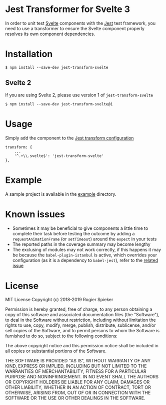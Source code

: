 # Jest Transformer for Svelte 3

In order to unit test [Svelte](https://svelte.dev) components with the [Jest](https://jestjs.io) test framework, you need to use a transformer to ensure the Svelte component properly resolves its own component dependencies.

# Installation

```
$ npm install --save-dev jest-transform-svelte
```

## Svelte 2

If you are using Svelte 2, please use version 1 of `jest-transform-svelte`

```
$ npm install --save-dev jest-transform-svelte@1
```

# Usage

Simply add the component to the [Jest transform configuration](https://jestjs.io/docs/en/configuration#transform-object-string-string)

```
transform: {
	...
	'^.+\\.svelte$': 'jest-transform-svelte'
},
```

# Example

A sample project is available in the [example](example/README.md) directory.

# Known issues

-   Sometimes it may be beneficial to give components a little time to complete their task before testing the outcome by adding a `requestAnimationFrame` (or `setTimeout`) around the `expect` in your tests
-   The reported paths in the coverage summary may become lengthy
-   The exclusing of modules may not work correctly, if this happens it may be because the `babel-plugin-istanbul` is active, which overrides your configuration (as it is a dependency to `babel-jest`), refer to the [related issue](https://jestjs.io/docs/en/troubleshooting#coveragepathignorepatterns-seems-to-not-have-any-effect)

# License

MIT License Copyright (c) 2018-2019 Rogier Spieker

Permission is hereby granted, free of charge, to any person obtaining a copy of this software and associated documentation files (the "Software"), to deal in the Software without restriction, including without limitation the rights to use, copy, modify, merge, publish, distribute, sublicense, and/or sell copies of the Software, and to permit persons to whom the Software is furnished to do so, subject to the following conditions:

The above copyright notice and this permission notice shall be included in all copies or substantial portions of the Software.

THE SOFTWARE IS PROVIDED "AS IS", WITHOUT WARRANTY OF ANY KIND, EXPRESS OR IMPLIED, INCLUDING BUT NOT LIMITED TO THE WARRANTIES OF MERCHANTABILITY, FITNESS FOR A PARTICULAR PURPOSE AND NONINFRINGEMENT. IN NO EVENT SHALL THE AUTHORS OR COPYRIGHT HOLDERS BE LIABLE FOR ANY CLAIM, DAMAGES OR OTHER LIABILITY, WHETHER IN AN ACTION OF CONTRACT, TORT OR OTHERWISE, ARISING FROM, OUT OF OR IN CONNECTION WITH THE SOFTWARE OR THE USE OR OTHER DEALINGS IN THE SOFTWARE.
